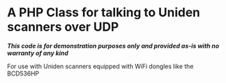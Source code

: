 # A PHP Class for talking to Uniden scanners over UDP

**_This code is for demonstration purposes only and provided as-is with no warranty of any kind_**

For use with Uniden scanners equipped with WiFi dongles like the BCD536HP
